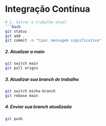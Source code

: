 # Integração Contínua

```bash
# 1. Salvar o trabalho atual
```bash
git status
git add .
git commit -m "tipo: mensagem significativa"
```

##### 2. Atualizar a main
```bash
git switch main
git pull origin
```

##### 3. Atualizar sua branch de trabalho
```bash
git switch minha-branch
git rebase main
```

##### 4. Enviar sua branch atualizada
```bash
git push
```

